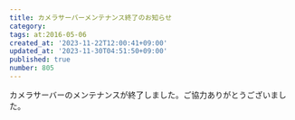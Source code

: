 ```yaml
---
title: カメラサーバーメンテナンス終了のお知らせ
category:
tags: at:2016-05-06
created_at: '2023-11-22T12:00:41+09:00'
updated_at: '2023-11-30T04:51:50+09:00'
published: true
number: 805
---
```


カメラサーバーのメンテナンスが終了しました。ご協力ありがとうございました。

